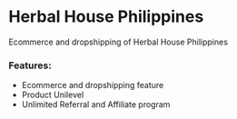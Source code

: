 # Herbal House Philippines
Ecommerce and dropshipping of Herbal House Philippines

### Features:
* Ecommerce and dropshipping feature
* Product Unilevel
* Unlimited Referral and Affiliate program
